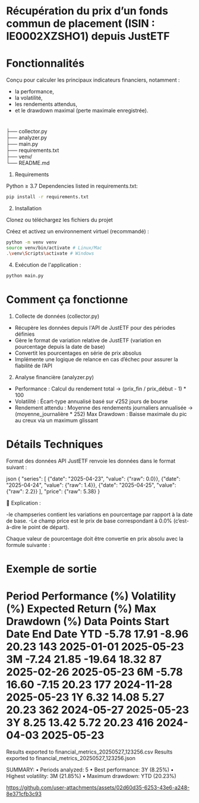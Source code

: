 # Récupération du prix d’un fonds commun de placement (ISIN : IE0002XZSHO1) depuis JustETF

# Fonctionnalités
Conçu pour calculer les principaux indicateurs financiers, notamment :

- la performance,
- la volatilité,
- les rendements attendus,
- et le drawdown maximal (perte maximale enregistrée).

# 
├── collector.py        
├── analyzer.py         
├── main.py                
├── requirements.txt  
├── venv/               
└── README.md           


1. Requirements

Python ≥ 3.7
Dependencies listed in requirements.txt:

```bash
pip install -r requirements.txt
```
2. Installation

Clonez ou téléchargez les fichiers du projet

Créez et activez un environnement virtuel (recommandé) :

```bash
python -m venv venv
source venv/bin/activate # Linux/Mac
.\venv\Scripts\activate # Windows
```
4. Exécution de l'application :

```bash
python main.py
```


# Comment ça fonctionne
1. Collecte de données (collector.py)
- Récupère les données depuis l'API de JustETF pour des périodes définies
- Gère le format de variation relative de JustETF (variation en pourcentage depuis la date de base)
- Convertit les pourcentages en série de prix absolus
- Implémente une logique de relance en cas d’échec pour assurer la fiabilité de l’API


2. Analyse financière (analyzer.py)
- Performance : Calcul du rendement total → (prix_fin / prix_début - 1) * 100
- Volatilité : Écart-type annualisé basé sur √252 jours de bourse
- Rendement attendu : Moyenne des rendements journaliers annualisée → (moyenne_journalière * 252)
Max Drawdown : Baisse maximale du pic au creux via un maximum glissant


# Détails Techniques
Format des données API
JustETF renvoie les données dans le format suivant :

json
{
  "series": [
    {"date": "2025-04-23", "value": {"raw": 0.0}},
    {"date": "2025-04-24", "value": {"raw": 1.4}},
    {"date": "2025-04-25", "value": {"raw": 2.2}}
  ],
  "price": {"raw": 5.38}
}

📌 Explication :

-le champseries contient les variations en pourcentage par rapport à la date de base.
-Le champ price est le prix de base correspondant à 0.0% (c’est-à-dire le point de départ).

Chaque valeur de pourcentage doit être convertie en prix absolu avec la formule suivante :


#  Exemple de sortie
Period  Performance (%)  Volatility (%)  Expected Return (%)  Max Drawdown (%)  Data Points Start Date   End Date
   YTD            -5.78           17.91                -8.96             20.23          143 2025-01-01 2025-05-23
    3M            -7.24           21.85               -19.64             18.32           87 2025-02-26 2025-05-23
    6M            -5.78           16.60                -7.15             20.23          177 2024-11-28 2025-05-23
    1Y             6.32           14.08                 5.27             20.23          362 2024-05-27 2025-05-23
    3Y             8.25           13.42                 5.72             20.23          416 2024-04-03 2025-05-23
================================================================================
Results exported to financial_metrics_20250527_123256.csv
Results exported to financial_metrics_20250527_123256.json

 SUMMARY:
• Periods analyzed: 5
• Best performance: 3Y (8.25%)
• Highest volatility: 3M (21.85%)
• Maximum drawdown: YTD (20.23%)









https://github.com/user-attachments/assets/02d60d35-6253-43e6-a248-8e371cfb3c93



